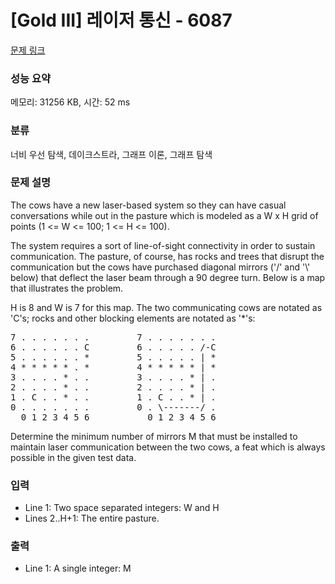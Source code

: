 # [Gold III] 레이저 통신 - 6087 

[문제 링크](https://www.acmicpc.net/problem/6087) 

### 성능 요약

메모리: 31256 KB, 시간: 52 ms

### 분류

너비 우선 탐색, 데이크스트라, 그래프 이론, 그래프 탐색

### 문제 설명

<p>The cows have a new laser-based system so they can have casual conversations while out in the pasture which is modeled as a W x H grid of points (1 <= W <= 100; 1 <= H <= 100).</p>

<p>The system requires a sort of line-of-sight connectivity in order to sustain communication. The pasture, of course, has rocks and trees that disrupt the communication but the cows have purchased diagonal mirrors ('/' and '\' below) that deflect the laser beam through a 90 degree turn. Below is a map that illustrates the problem.</p>

<p>H is 8 and W is 7 for this map. The two communicating cows are notated as 'C's; rocks and other blocking elements are notated as '*'s:</p>

<pre>7 . . . . . . .         7 . . . . . . .
6 . . . . . . C         6 . . . . . /-C
5 . . . . . . *         5 . . . . . | *
4 * * * * * . *         4 * * * * * | *
3 . . . . * . .         3 . . . . * | .
2 . . . . * . .         2 . . . . * | .
1 . C . . * . .         1 . C . . * | .
0 . . . . . . .         0 . \-------/ .
  0 1 2 3 4 5 6           0 1 2 3 4 5 6
</pre>

<p>Determine the minimum number of mirrors M that must be installed to maintain laser communication between the two cows, a feat which is always possible in the given test data.</p>

### 입력 

 <ul>
	<li>Line 1: Two space separated integers: W and H</li>
	<li>Lines 2..H+1: The entire pasture.</li>
</ul>

### 출력 

 <ul>
	<li>Line 1: A single integer: M</li>
</ul>

